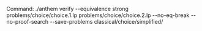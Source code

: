 Command: ./anthem verify --equivalence strong problems/choice/choice.1.lp problems/choice/choice.2.lp  --no-eq-break --no-proof-search --save-problems classical/choice/simplified/